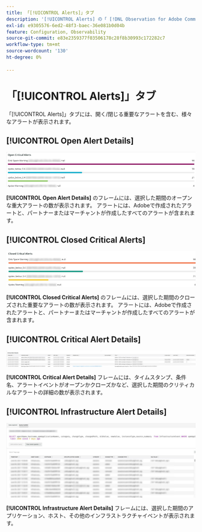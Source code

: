 ```yaml
---
title: 「[!UICONTROL Alerts]」タブ
description: '[!UICONTROL Alerts] の「 [!DNL Observation for Adobe Commerce]」タブについて説明します。'
exl-id: e9305576-6ed2-48f3-baec-36e081b0d04b
feature: Configuration, Observability
source-git-commit: e83e2359377f03506178c28f8b30993c172282c7
workflow-type: tm+mt
source-wordcount: '130'
ht-degree: 0%

---
```


# 「[!UICONTROL Alerts]」タブ

「[!UICONTROL Alerts]」タブには、開く/閉じる重要なアラートを含む、様々なアラートが表示されます。

## [!UICONTROL Open Alert Details]

![&#x200B; 重大なアラートを開く &#x200B;](../../assets/tools/observation-for-adobe-commerce/alerts-tab-1.jpg)

**[!UICONTROL Open Alert Details]** のフレームには、選択した期間のオープンな重大アラートの数が表示されます。 アラートには、Adobeで作成されたアラートと、パートナーまたはマーチャントが作成したすべてのアラートが含まれます。

## [!UICONTROL Closed Critical Alerts]

![&#x200B; クローズドクリティカルアラート &#x200B;](../../assets/tools/observation-for-adobe-commerce/alerts-tab-2.jpg)

**[!UICONTROL Closed Critical Alerts]** のフレームには、選択した期間のクローズされた重要なアラートの数が表示されます。 アラートには、Adobeで作成されたアラートと、パートナーまたはマーチャントが作成したすべてのアラートが含まれます。

## [!UICONTROL Critical Alert Details]

![&#x200B; 重大なアラートの詳細 &#x200B;](../../assets/tools/observation-for-adobe-commerce/alerts-tab-3.jpg)

**[!UICONTROL Critical Alert Details]** フレームには、タイムスタンプ、条件名、アラートイベントがオープンかクローズかなど、選択した期間のクリティカルなアラートの詳細の数が表示されます。

## [!UICONTROL Infrastructure Alert Details]

![&#x200B; インフラストラクチャ アラートの詳細 &#x200B;](../../assets/tools/observation-for-adobe-commerce/alerts-tab-4.jpg)

**[!UICONTROL Infrastructure Alert Details]** フレームには、選択した期間のアプリケーション、ホスト、その他のインフラストラクチャイベントが表示されます。
